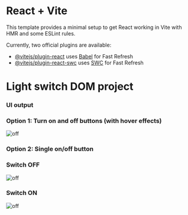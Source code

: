 # React + Vite

This template provides a minimal setup to get React working in Vite with HMR and some ESLint rules.

Currently, two official plugins are available:

- [@vitejs/plugin-react](https://github.com/vitejs/vite-plugin-react/blob/main/packages/plugin-react/README.md) uses [Babel](https://babeljs.io/) for Fast Refresh
- [@vitejs/plugin-react-swc](https://github.com/vitejs/vite-plugin-react-swc) uses [SWC](https://swc.rs/) for Fast Refresh

# Light switch DOM project

### UI output

### Option 1: Turn on and off buttons (with hover effects)

![off](./images/hover.png)

### Option 2: Single on/off button

### Switch OFF

![off](./images/ui-off.png)

### Switch ON

![off](./images/ui-on.png)
